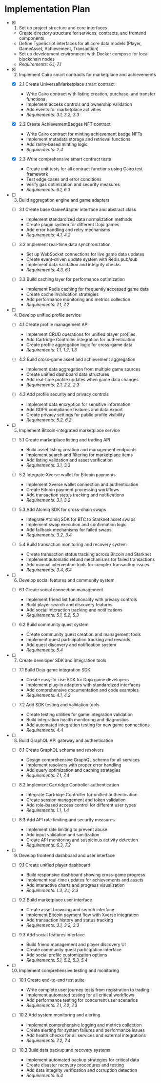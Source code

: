 # Implementation Plan

- [x] 1. Set up project structure and core interfaces





  - Create directory structure for services, contracts, and frontend components
  - Define TypeScript interfaces for all core data models (Player, GameAsset, Achievement, Transaction)
  - Set up development environment with Docker compose for local blockchain nodes
  - _Requirements: 6.1, 7.1_

- [x] 2. Implement Cairo smart contracts for marketplace and achievements




  - [x] 2.1 Create UniversalMarketplace smart contract


    - Write Cairo contract with listing creation, purchase, and transfer functions
    - Implement access controls and ownership validation
    - Add events for marketplace activities
    - _Requirements: 3.1, 3.2, 3.3_


  - [x] 2.2 Create AchievementBadges NFT contract

    - Write Cairo contract for minting achievement badge NFTs
    - Implement metadata storage and retrieval functions
    - Add rarity-based minting logic
    - _Requirements: 2.4_

  - [x] 2.3 Write comprehensive smart contract tests


    - Create unit tests for all contract functions using Cairo test framework
    - Test edge cases and error conditions
    - Verify gas optimization and security measures
    - _Requirements: 6.1, 6.3_

- [ ] 3. Build aggregation engine and game adapters
  - [ ] 3.1 Create base GameAdapter interface and abstract class
    - Implement standardized data normalization methods
    - Create plugin system for different Dojo games
    - Add error handling and retry mechanisms
    - _Requirements: 4.1, 4.2_

  - [ ] 3.2 Implement real-time data synchronization
    - Set up WebSocket connections for live game data updates
    - Create event-driven update system with Redis pub/sub
    - Implement data validation and integrity checks
    - _Requirements: 4.3, 6.1_

  - [ ] 3.3 Build caching layer for performance optimization
    - Implement Redis caching for frequently accessed game data
    - Create cache invalidation strategies
    - Add performance monitoring and metrics collection
    - _Requirements: 7.1, 7.2_

- [ ] 4. Develop unified profile service
  - [ ] 4.1 Create profile management API
    - Implement CRUD operations for unified player profiles
    - Add Cartridge Controller integration for authentication
    - Create profile aggregation logic for cross-game data
    - _Requirements: 1.1, 1.2, 1.3_

  - [ ] 4.2 Build cross-game asset and achievement aggregation
    - Implement data aggregation from multiple game sources
    - Create unified dashboard data structures
    - Add real-time profile updates when game data changes
    - _Requirements: 2.1, 2.2, 2.3_

  - [ ] 4.3 Add profile security and privacy controls
    - Implement data encryption for sensitive information
    - Add GDPR compliance features and data export
    - Create privacy settings for public profile visibility
    - _Requirements: 5.2, 6.2_

- [ ] 5. Implement Bitcoin-integrated marketplace service
  - [ ] 5.1 Create marketplace listing and trading API
    - Build asset listing creation and management endpoints
    - Implement search and filtering for marketplace items
    - Add listing validation and asset verification
    - _Requirements: 3.1, 3.3_

  - [ ] 5.2 Integrate Xverse wallet for Bitcoin payments
    - Implement Xverse wallet connection and authentication
    - Create Bitcoin payment processing workflows
    - Add transaction status tracking and notifications
    - _Requirements: 3.1, 3.2_

  - [ ] 5.3 Add Atomiq SDK for cross-chain swaps
    - Integrate Atomiq SDK for BTC to Starknet asset swaps
    - Implement swap execution and confirmation logic
    - Add fallback mechanisms for failed swaps
    - _Requirements: 3.2, 3.4_

  - [ ] 5.4 Build transaction monitoring and recovery system
    - Create transaction status tracking across Bitcoin and Starknet
    - Implement automatic refund mechanisms for failed transactions
    - Add manual intervention tools for complex transaction issues
    - _Requirements: 3.4, 6.4_

- [ ] 6. Develop social features and community system
  - [ ] 6.1 Create social connection management
    - Implement friend list functionality with privacy controls
    - Build player search and discovery features
    - Add social interaction tracking and notifications
    - _Requirements: 5.1, 5.2, 5.3_

  - [ ] 6.2 Build community quest system
    - Create community quest creation and management tools
    - Implement quest participation tracking and rewards
    - Add quest discovery and notification system
    - _Requirements: 5.4_

- [ ] 7. Create developer SDK and integration tools
  - [ ] 7.1 Build Dojo game integration SDK
    - Create easy-to-use SDK for Dojo game developers
    - Implement plug-in adapters with standardized interfaces
    - Add comprehensive documentation and code examples
    - _Requirements: 4.1, 4.2_

  - [ ] 7.2 Add SDK testing and validation tools
    - Create testing utilities for game integration validation
    - Build integration health monitoring and diagnostics
    - Add automated integration testing for new game connections
    - _Requirements: 4.4_

- [ ] 8. Build GraphQL API gateway and authentication
  - [ ] 8.1 Create GraphQL schema and resolvers
    - Design comprehensive GraphQL schema for all services
    - Implement resolvers with proper error handling
    - Add query optimization and caching strategies
    - _Requirements: 7.1, 7.4_

  - [ ] 8.2 Implement Cartridge Controller authentication
    - Integrate Cartridge Controller for unified authentication
    - Create session management and token validation
    - Add role-based access control for different user types
    - _Requirements: 1.1, 1.4_

  - [ ] 8.3 Add API rate limiting and security measures
    - Implement rate limiting to prevent abuse
    - Add input validation and sanitization
    - Create API monitoring and suspicious activity detection
    - _Requirements: 6.3, 7.2_

- [ ] 9. Develop frontend dashboard and user interface
  - [ ] 9.1 Create unified player dashboard
    - Build responsive dashboard showing cross-game progress
    - Implement real-time updates for achievements and assets
    - Add interactive charts and progress visualization
    - _Requirements: 1.3, 2.1, 2.3_

  - [ ] 9.2 Build marketplace user interface
    - Create asset browsing and search interface
    - Implement Bitcoin payment flow with Xverse integration
    - Add transaction history and status tracking
    - _Requirements: 3.1, 3.2, 3.3_

  - [ ] 9.3 Add social features interface
    - Build friend management and player discovery UI
    - Create community quest participation interface
    - Add social profile customization options
    - _Requirements: 5.1, 5.2, 5.3, 5.4_

- [ ] 10. Implement comprehensive testing and monitoring
  - [ ] 10.1 Create end-to-end test suite
    - Write complete user journey tests from registration to trading
    - Implement automated testing for all critical workflows
    - Add performance testing for concurrent user scenarios
    - _Requirements: 7.1, 7.2, 7.3_

  - [ ] 10.2 Add system monitoring and alerting
    - Implement comprehensive logging and metrics collection
    - Create alerting for system failures and performance issues
    - Add health checks for all services and external integrations
    - _Requirements: 7.2, 7.4_

  - [ ] 10.3 Build data backup and recovery systems
    - Implement automated backup strategies for critical data
    - Create disaster recovery procedures and testing
    - Add data integrity verification and corruption detection
    - _Requirements: 6.4_